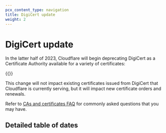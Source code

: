 ```yaml
---
pcx_content_type: navigation
title: DigiCert update
weight: 2
---
```


# DigiCert update

In the latter half of 2023, Cloudflare will begin deprecating DigiCert as a Certificate Authority available for a variety of certificates:

{{<directory-listing>}}

This change will not impact existing certificates issued from DigiCert that Cloudflare is currently serving, but it will impact new certificate orders and renewals.

Refer to [CAs and certificates FAQ](/ssl/edge-certificates/troubleshooting/ca-faq/) for commonly asked questions that you may have.

## Detailed table of dates

